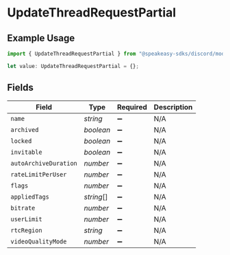 # UpdateThreadRequestPartial

## Example Usage

```typescript
import { UpdateThreadRequestPartial } from "@speakeasy-sdks/discord/models/components";

let value: UpdateThreadRequestPartial = {};
```

## Fields

| Field                 | Type                  | Required              | Description           |
| --------------------- | --------------------- | --------------------- | --------------------- |
| `name`                | *string*              | :heavy_minus_sign:    | N/A                   |
| `archived`            | *boolean*             | :heavy_minus_sign:    | N/A                   |
| `locked`              | *boolean*             | :heavy_minus_sign:    | N/A                   |
| `invitable`           | *boolean*             | :heavy_minus_sign:    | N/A                   |
| `autoArchiveDuration` | *number*              | :heavy_minus_sign:    | N/A                   |
| `rateLimitPerUser`    | *number*              | :heavy_minus_sign:    | N/A                   |
| `flags`               | *number*              | :heavy_minus_sign:    | N/A                   |
| `appliedTags`         | *string*[]            | :heavy_minus_sign:    | N/A                   |
| `bitrate`             | *number*              | :heavy_minus_sign:    | N/A                   |
| `userLimit`           | *number*              | :heavy_minus_sign:    | N/A                   |
| `rtcRegion`           | *string*              | :heavy_minus_sign:    | N/A                   |
| `videoQualityMode`    | *number*              | :heavy_minus_sign:    | N/A                   |